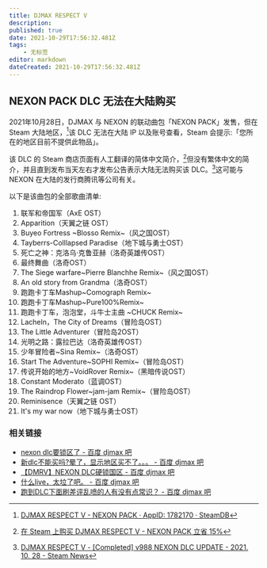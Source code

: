 ```yaml
---
title: DJMAX RESPECT V
description: 
published: true
date: 2021-10-29T17:56:32.481Z
tags:
    - 无标签
editor: markdown
dateCreated: 2021-10-29T17:56:32.481Z
---
```


## NEXON PACK DLC 无法在大陆购买

2021年10月28日，DJMAX 与 NEXON 的联动曲包「NEXON PACK」发售，但在 Steam 大陆地区，[^178]该 DLC 无法在大陆 IP 以及账号查看，Steam 会提示:「您所在的地区目前不提供此物品」。

[^178]: [DJMAX RESPECT V - NEXON PACK · AppID: 1782170 · SteamDB](https://web.archive.org/web/20211029120935/https://steamdb.info/app/1782170/)

该 DLC 的 Steam 商店页面有人工翻译的简体中文简介，[^npsc]但没有繁体中文的简介，并且直到发布当天左右才发布公告表示大陆无法购买该 DLC。[^998]这可能与 NEXON 在大陆的发行商腾讯等公司有关。

[^npsc]: [在 Steam 上购买 DJMAX RESPECT V - NEXON PACK 立省 15%](https://web.archive.org/web/20211029100122/https://store.steampowered.com/app/1782170/DJMAX_RESPECT_V__NEXON_PACK/?l=schinese)

[^998]: [DJMAX RESPECT V - [Completed] v988 NEXON DLC UPDATE - 2021. 10. 28 - Steam News](https://web.archive.org/web/20211028063217/https://store.steampowered.com/news/app/960170/view/3111417945985793853)

以下是该曲包的全部歌曲清单:

1. 联军和帝国军（AxE OST）
2. Apparition（天翼之链 OST）
3. Buyeo Fortress ~Blosso Remix~（风之国OST）
4. Tayberrs-Colllapsed Paradise（地下城与勇士OST）
5. 死亡之神：克洛乌·克鲁亚赫（洛奇英雄传OST）
6. 最终舞曲（洛奇OST）
7. The Siege warfare~Pierre Blanchhe Remix~（风之国OST）
8. An old story from Grandma（洛奇OST）
9. 跑跑卡丁车Mashup~Comograph Remix~
10. 跑跑卡丁车Mashup~Pure100%Remix~
11. 跑跑卡丁车，泡泡堂，斗牛士主曲 ~CHUCK Remix~
12. Lacheln，The City of Dreams（冒险岛OST）
13. The Little Adventurer（冒险岛2OST）
14. 光明之路：露拉巴达（洛奇英雄传OST）
15. 少年冒险者~Sina Remix~（洛奇OST）
16. Start The Adventure~SOPHI Remix~（冒险岛OST）
17. 传说开始的地方~VoidRover Remix~（黑暗传说OST）
18. Constant Moderato（蓝调OST）
19. The Raindrop Flower~jam-jam Remix~（冒险岛OST）
20. Reminisence（天翼之链 OST）
21. It's my war now（地下城与勇士OST）

### 相关链接

+ [nexon dlc要锁区了 - 百度 djmax 吧](https://tieba.baidu.com/p/7590585180)
+ [新dlc不能买吗?晕了，显示地区买不了。。。 - 百度 djmax 吧](https://tieba.baidu.com/p/7591861390)
+ [【DMRV】NEXON DLC硬锁国区 - 百度 djmax 吧](https://tieba.baidu.com/p/7591915448)
+ [什么live，太垃了吧。 - 百度 djmax 吧](https://tieba.baidu.com/p/7558600466)
+ [跑到DLC下面刷差评乱喷的人有没有点常识？ - 百度 djmax 吧](https://tieba.baidu.com/p/7592075918)
